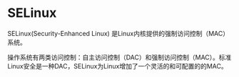 # SELinux

SELinux(Security-Enhanced Linux) 是Linux内核提供的强制访问控制（MAC）系统。

操作系统有两类访问控制：自主访问控制（DAC）和强制访问控制（MAC）。标准Linux安全是一种DAC，SELinux为Linux增加了一个灵活的和可配置的的MAC。

